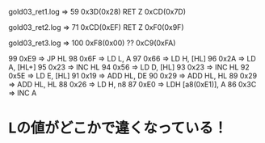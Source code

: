 gold03_ret1.log => 59 0x3D(0x28) RET Z
                      0xCD(0x7D)

gold03_ret2.log => 71 0xCD(0xEF) RET Z
                      0xF0(0x9F)

gold03_ret3.log => 100 0xF8(0x00) ??
                       0xC9(0xFA)

99 0xE9 => JP HL
98 0x6F => LD L, A
97 0x66 => LD H, [HL]
96 0x2A => LD A, [HL+]
95 0x23 => INC HL
94 0x56 => LD D, [HL]
93 0x23 => INC HL
92 0x5E => LD E, [HL]
91 0x19 => ADD HL, DE
90 0x29 => ADD HL, HL
89 0x29 => ADD HL, HL
88 0x26 => LD H, n8
87 0xE0 => LDH [a8(0xE1)], A
86 0x3C => INC A

# Lの値がどこかで違くなっている！

